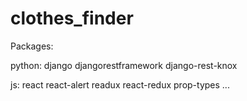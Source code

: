 # clothes_finder

Packages:

python:
django
djangorestframework
django-rest-knox

js:
react
react-alert
readux
react-redux
prop-types
...
